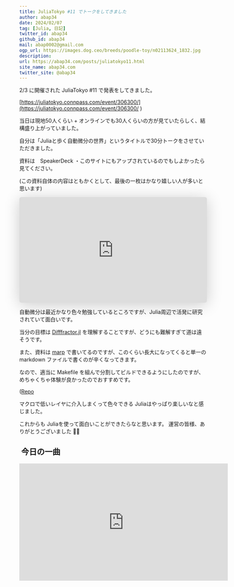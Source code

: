 ```yaml
---
title: JuliaTokyo #11 でトークをしてきました
author: abap34
date: 2024/02/07
tag: [Julia, 日記]
twitter_id: abap34
github_id: abap34
mail: abap0002@gmail.com
ogp_url: https://images.dog.ceo/breeds/poodle-toy/n02113624_1832.jpg
description: 
url: https://abap34.com/posts/juliatokyo11.html
site_name: abap34.com
twitter_site: @abap34
---
```



2/3 に開催された JuliaTokyo #11 で発表をしてきました。

[https://juliatokyo.connpass.com/event/306300/](https://juliatokyo.connpass.com/event/306300/ )

当日は現地50人くらい + オンラインでも30人くらいの方が見ていたらしく、結構盛り上がっていました。

自分は「Juliaと歩く自動微分の世界」というタイトルで30分トークをさせていただきました。

資料は　SpeakerDeck ・このサイトにもアップされているのでもしよかったら見てください。

(この資料自体の内容はともかくとして、最後の一枚はかなり嬉しい人が多いと思います)


<iframe class="speakerdeck-iframe" frameborder="0" src="https://speakerdeck.com/player/95948ff2f7a14389992dc1c79d92f5cf" title="Julia Tokyo #11 トーク: 「Juliaで歩く自動微分」" allowfullscreen="true" style="border: 0px; background: padding-box padding-box rgba(0, 0, 0, 0.1); margin: 0px; padding: 0px; border-radius: 6px; box-shadow: rgba(0, 0, 0, 0.2) 0px 5px 40px; width: 100%; height: auto; aspect-ratio: 560 / 315;" data-ratio="1.7777777777777777"></iframe>


自動微分は最近かなり色々勉強しているところですが、Julia周辺で活発に研究されていて面白いです。

当分の目標は [Difffractor.jl](https://github.com/JuliaDiff/Diffractor.jl) を理解することですが、どうにも難解すぎて道は遠そうです。


また、資料は [marp](https://marp.app/) で書いてるのですが、このくらい長大になってくると単一の markdown ファイルで書くのが辛くなってきます。

なので、適当に Makefile を組んで分割してビルドできるようにしたのですが、めちゃくちゃ体験が良かったのでおすすめです。

([Repo](https://github.com/abap34/juliatokyo11) 

マクロで低いレイヤに介入しまくって色々できる Juliaはやっぱり楽しいなと感じました。

これからも Juliaを使って面白いことができたらなと思います。 運営の皆様、ありがとうございました  🙇‍♂️  

 
##  今日の一曲

<iframe width="560" height="315" src="https://www.youtube.com/embed/1RnBDQJyQdI?si=Cm1J6VjCufCCiNrz" title="YouTube video player" frameborder="0" allow="accelerometer; autoplay; clipboard-write; encrypted-media; gyroscope; picture-in-picture; web-share" allowfullscreen></iframe>
 








